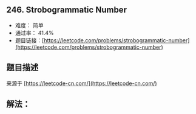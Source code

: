 ## 246. Strobogrammatic Number

- 难度： 简单
- 通过率： 41.4%
- 题目链接：[https://leetcode.com/problems/strobogrammatic-number](https://leetcode.com/problems/strobogrammatic-number)


## 题目描述

来源于 [https://leetcode-cn.com/](https://leetcode-cn.com/)



## 解法：